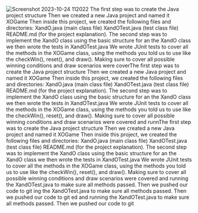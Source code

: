 ![Screenshot 2023-10-24 112022](https://github.com/Girls-In-Tech/XOGame/assets/132067353/dd53cc0e-37d9-4b31-bd72-17315a86f2c1)
The first step was to create the Java project structure Then we created a new Java project and named it XOGame Then inside this project, we created the following files and directories: XandO.java (main class file) XandOTest.java (test class file) README.md (for the project explanation).
The second step was to implement the XandO class using the basic structure for an the XandO class we then wrote the tests in XandOTest.java We wrote JUnit tests to cover all the methods in the XOGame class, using the methods you told us to use like the checkWin(), reset(), and draw(). Making sure to cover all possible winning conditions and draw scenarios were coverThe first step was to create the Java project structure Then we created a new Java project and named it XOGame Then inside this project, we created the following files and directories: XandO.java (main class file) XandOTest.java (test class file) README.md (for the project explanation).
The second step was to implement the XandO class using the basic structure for an the XandO class we then wrote the tests in XandOTest.java We wrote JUnit tests to cover all the methods in the XOGame class, using the methods you told us to use like the checkWin(), reset(), and draw(). Making sure to cover all possible winning conditions and draw scenarios were covered and runnThe first step was to create the Java project structure Then we created a new Java project and named it XOGame Then inside this project, we created the following files and directories: XandO.java (main class file) XandOTest.java (test class file) README.md (for the project explanation).
The second step was to implement the XandO class using the basic structure for an the XandO class we then wrote the tests in XandOTest.java We wrote JUnit tests to cover all the methods in the XOGame class, using the methods you told us to use like the checkWin(), reset(), and draw(). Making sure to cover all possible winning conditions and draw scenarios were covered and running the XandOTest.java to make sure all methods passed. Then we pushed our code to git
ing the XandOTest.java to make sure all methods passed. Then we pushed our code to git
ed and running the XandOTest.java to make sure all methods passed. Then we pushed our code to git
